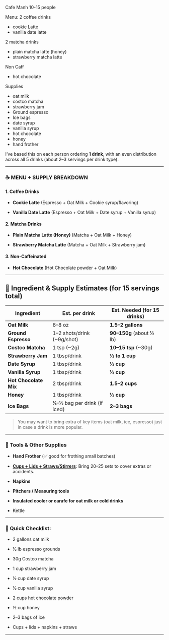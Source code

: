 Cafe Manh
10-15 people


Menu:
2 coffee drinks
- cookie Latte
- vanilla date latte

2 matcha drinks
- plain matcha latte (honey)
- strawberry matcha latte

Non Caff
- hot chocolate

Supplies
- oat milk
- costco matcha
- strawberry jam
- Ground espresso
- Ice bags
- date syrup
- vanilla syrup
- hot chocolate
- honey 
- hand frother

 I’ve based this on each person ordering **1 drink**, with an even distribution across all 5 drinks (about 2–3 servings per drink type).

---

### ☕️ **MENU + SUPPLY BREAKDOWN**

#### 1. **Coffee Drinks**

- **Cookie Latte** (Espresso + Oat Milk + Cookie syrup/flavoring)
    
- **Vanilla Date Latte** (Espresso + Oat Milk + Date syrup + Vanilla syrup)
    

#### 2. **Matcha Drinks**

- **Plain Matcha Latte (Honey)** (Matcha + Oat Milk + Honey)
    
- **Strawberry Matcha Latte** (Matcha + Oat Milk + Strawberry jam)
    

#### 3. **Non-Caffeinated**

- **Hot Chocolate** (Hot Chocolate powder + Oat Milk)
    

---

## 🧂 **Ingredient & Supply Estimates (for 15 servings total)**

| Ingredient            | Est. per drink              | Est. Needed (for 15 drinks) |
| --------------------- | --------------------------- | --------------------------- |
| **Oat Milk**          | 6–8 oz                      | **1.5–2 gallons**           |
| **Ground Espresso**   | 1–2 shots/drink (~9g/shot)  | **90–150g** (about ½ lb)    |
| **Costco Matcha**     | 1 tsp (~2g)                 | **10–15 tsp** (~30g)        |
| **Strawberry Jam**    | 1 tbsp/drink                | **½ to 1 cup**              |
| **Date Syrup**        | 1 tbsp/drink                | **½ cup**                   |
| **Vanilla Syrup**     | 1 tbsp/drink                | **½ cup**                   |
| **Hot Chocolate Mix** | 2 tbsp/drink                | **1.5–2 cups**              |
| **Honey**             | 1 tbsp/drink                | **½ cup**                   |
| **Ice Bags**          | ¼–½ bag per drink (if iced) | **2–3 bags**                |

> You may want to bring extra of key items (oat milk, ice, espresso) just in case a drink is more popular.

---

### 🧰 **Tools & Other Supplies**

- **Hand Frother** (✅ good for frothing small batches)
    
- **[Cups + Lids + Straws/Stirrers](https://www.amazon.com/Stock-Your-Home-Commercially-Environmentally/dp/B0DZYNLBC5/ref=sr_1_1_sspa?crid=6T6I707148QU&dib=eyJ2IjoiMSJ9.Lj6GS7bRywhgdh-gW7JshgJU3jCJMWyzJ-9Wqg7gx3IGW8LAXeJqnKPp4mCWclJeo8URBpfQvPq7C2SV-TNdnYbHEZKRKZRWzMwc2_FfwYQsZ21ZWcF3y-N3HLI3qeu3erV6U-E29g5_K0dMMmKCMKaCrmbHWNSyWBLM7OWSqQfkb8qFRfWqsbv-s5-yFtrfGsApy4OV3M21g5PIn_Lty0r6PT0pZgXNkLWgqXSyf4cw1mWtSErS770Rp-PoE4EueH7eMHwt-MVctxvAQHhuZx4UT8iq3isZLMSYpgJOgOw.L8ySK2HvTiNC_OH_DkT31SDhFjKOkH8odVb4ZI0m5EU&dib_tag=se&keywords=ice%2Bcoffee%2Bcups%2Bcompostable%2B12%2Boz%2Blids%2Band%2Bstraws&qid=1748548837&rdc=1&sprefix=ice%2Bcoffee%2Bcups%2Bcompostable%2B12%2Boz%2Blids%2Band%2Bstraw%2Caps%2C74&sr=8-1-spons&sp_csd=d2lkZ2V0TmFtZT1zcF9hdGY&th=1)**: Bring 20–25 sets to cover extras or accidents.
	
- **Napkins**
    
- **Pitchers / Measuring tools**
    
- **Insulated cooler or carafe for oat milk or cold drinks**

- Kettle


---

### 📝 Quick Checklist:

-  2 gallons oat milk
    
-  ½ lb espresso grounds
    
-  30g Costco matcha
    
-  1 cup strawberry jam
    
-  ½ cup date syrup
    
-  ½ cup vanilla syrup
    
-  2 cups hot chocolate powder
    
-  ½ cup honey
    
-  2–3 bags of ice
    
-  Cups + lids + napkins + straws
    

---
